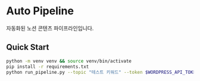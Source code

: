 # Auto Pipeline

자동화된 노션 콘텐츠 파이프라인입니다.

## Quick Start
```bash
python -m venv venv && source venv/bin/activate
pip install -r requirements.txt
python run_pipeline.py --topic "테스트 키워드" --token $WORDPRESS_API_TOKEN
```
